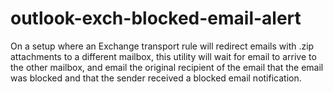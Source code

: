 # outlook-exch-blocked-email-alert
On a setup where an Exchange transport rule will redirect emails with .zip attachments to a different mailbox, this utility will wait for email to arrive to the other mailbox, and email the original recipient of the email that the email was blocked and that the sender received a blocked email notification. 
